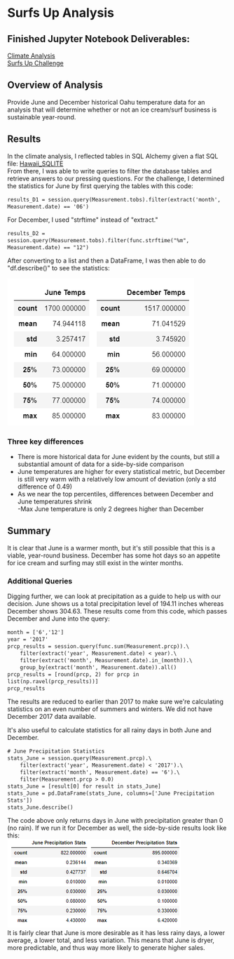 # Surfs Up Analysis

## Finished Jupyter Notebook Deliverables:      
[Climate Analysis](/climate_analysis.ipynb)  
[Surfs Up Challenge](/SurfsUp_Challenge.ipynb)  

## Overview of Analysis
Provide June and December historical Oahu temperature data for an analysis that will determine whether or not an ice cream/surf business is sustainable year-round.

## Results
In the climate analysis, I reflected tables in SQL Alchemy given a flat SQL file: [Hawaii_SQLITE](/hawaii.sqlite)    
From there, I was able to write queries to filter the database tables and retrieve answers to our pressing questions.  For the challenge, I determined the statistics for June by first querying the tables with this code:  
```
results_D1 = session.query(Measurement.tobs).filter(extract('month', Measurement.date) == '06')
```  
For December, I used "strftime" instead of "extract."  
```
results_D2 = session.query(Measurement.tobs).filter(func.strftime("%m", Measurement.date) == "12")
```  
After converting to a list and then a DataFrame, I was then able to do "df.describe()" to see the statistics:  

![June December Temps Side By Side](/June_December_Temps_Side_By_Side.png "June & December Temps")
  
### Three key differences
* There is more historical data for June evident by the counts, but still a substantial amount of data for a side-by-side comparison    
* June temperatures are higher for every statistical metric, but December is still very warm with a relatively low amount of deviation (only a std difference of 0.49)    
* As we near the top percentiles, differences between December and June temperatures shrink  
  -Max June temperature is only 2 degrees higher than December  
    
## Summary 
It is clear that June is a warmer month, but it's still possible that this is a viable, year-round business.  December has some hot days so an appetite for ice cream and surfing may still exist in the winter months.
### Additional Queries
Digging further, we can look at precipitation as a guide to help us with our decision.  June shows us a total precipitation level of 194.11 inches whereas December shows 304.63.  These results come from this code, which passes December and June into the query:  
  
```
month = ['6','12']
year = '2017'
prcp_results = session.query(func.sum(Measurement.prcp)).\
    filter(extract('year', Measurement.date) < year).\
    filter(extract('month', Measurement.date).in_(month)).\
    group_by(extract('month', Measurement.date)).all()
prcp_results = [round(prcp, 2) for prcp in list(np.ravel(prcp_results))]
prcp_results
```  
  
The results are reduced to earlier than 2017 to make sure we're calculating statistics on an even number of summers and winters.  We did not have December 2017 data available.   
    
It's also useful to calculate statistics for all rainy days in both June and December.  
  
```
# June Precipitation Statistics
stats_June = session.query(Measurement.prcp).\
    filter(extract('year', Measurement.date) < '2017').\
    filter(extract('month', Measurement.date) == '6').\
    filter(Measurement.prcp > 0.0)
stats_June = [result[0] for result in stats_June]
stats_June = pd.DataFrame(stats_June, columns=['June Precipitation Stats'])
stats_June.describe()
```  
  
The code above only returns days in June with precipitation greater than 0 (no rain).  If we run it for December as well, the side-by-side results look like this:  
![June December Prcp Side By Side](/June_December_Prcp_Side_By_Side.png "June & December Prcp")  
It is fairly clear that June is more desirable as it has less rainy days, a lower average, a lower total, and less variation.  This means that June is dryer, more predictable, and thus way more likely to generate higher sales.
